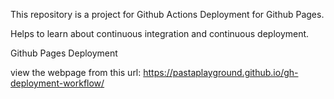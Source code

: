 This repository is a project for Github Actions Deployment for Github Pages.

Helps to learn about continuous integration and continuous deployment.

Github Pages Deployment

view the webpage from this url: https://pastaplayground.github.io/gh-deployment-workflow/
